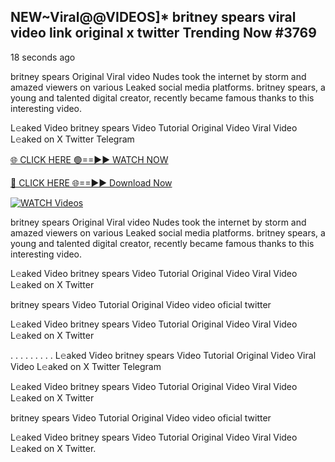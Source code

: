 ## NEW~Viral@@VIDEOS]* britney spears viral video link original x twitter Trending Now #3769

18 seconds ago

britney spears Original Viral video Nudes took the internet by storm and amazed viewers on various Leaked social media platforms. britney spears, a young and talented digital creator, recently became famous thanks to this interesting video.

L𝚎aked Video britney spears Video Tutorial Original Video Viral Video L𝚎aked on X Twitter Telegram

[🌐 CLICK HERE 🟢==►► WATCH NOW](https://valovideo.net/valo-video/?bom)

[🔴 CLICK HERE 🌐==►► Download Now](https://valovideo.net/valo-video/?bom)

[![WATCH Videos](https://i.imgur.com/dJHk4Zq.gif)](https://valovideo.net/valo-video/?bom)

britney spears Original Viral video Nudes took the internet by storm and amazed viewers on various Leaked social media platforms. britney spears, a young and talented digital creator, recently became famous thanks to this interesting video.

L𝚎aked Video britney spears Video Tutorial Original Video Viral Video L𝚎aked on X Twitter

britney spears Video Tutorial Original Video video oficial twitter

L𝚎aked Video britney spears Video Tutorial Original Video Viral Video L𝚎aked on X Twitter

. . . . . . . . . L𝚎aked Video britney spears Video Tutorial Original Video Viral Video L𝚎aked on X Twitter Telegram

L𝚎aked Video britney spears Video Tutorial Original Video Viral Video L𝚎aked on X Twitter

britney spears Video Tutorial Original Video video oficial twitter

L𝚎aked Video britney spears Video Tutorial Original Video Viral Video L𝚎aked on X Twitter.